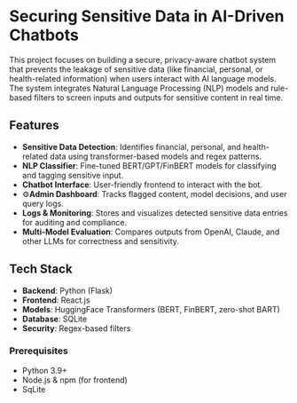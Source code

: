 # Securing Sensitive Data in AI-Driven Chatbots

This project focuses on building a secure, privacy-aware chatbot system that prevents the leakage of sensitive data (like financial, personal, or health-related information) when users interact with AI language models. The system integrates Natural Language Processing (NLP) models and rule-based filters to screen inputs and outputs for sensitive content in real time.

## Features

- **Sensitive Data Detection**: Identifies financial, personal, and health-related data using transformer-based models and regex patterns.
- **NLP Classifier**: Fine-tuned BERT/GPT/FinBERT models for classifying and tagging sensitive input.
- **Chatbot Interface**: User-friendly frontend to interact with the bot.
- ⚙**Admin Dashboard**: Tracks flagged content, model decisions, and user query logs.
- **Logs & Monitoring**: Stores and visualizes detected sensitive data entries for auditing and compliance.
- **Multi-Model Evaluation**: Compares outputs from OpenAI, Claude, and other LLMs for correctness and sensitivity.

## Tech Stack

- **Backend**: Python (Flask)
- **Frontend**: React.js
- **Models**: HuggingFace Transformers (BERT, FinBERT, zero-shot BART)
- **Database**: SQLite
- **Security**: Regex-based filters 



### Prerequisites

- Python 3.9+
- Node.js & npm (for frontend)
- SqLite




